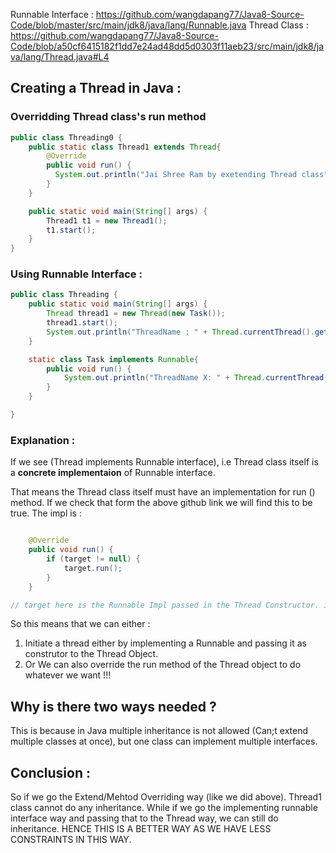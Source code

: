 Runnable Interface : https://github.com/wangdapang77/Java8-Source-Code/blob/master/src/main/jdk8/java/lang/Runnable.java
Thread Class : https://github.com/wangdapang77/Java8-Source-Code/blob/a50cf6415182f1dd7e24ad48dd5d0303f11aeb23/src/main/jdk8/java/lang/Thread.java#L4


## Creating a Thread in Java : 

### Overridding Thread class's run method

```java
public class Threading0 {
    public static class Thread1 extends Thread{
        @Override
        public void run() {
          System.out.println("Jai Shree Ram by exetending Thread class");
        }
    }

    public static void main(String[] args) {
        Thread1 t1 = new Thread1();
        t1.start();
    }
}

```


### Using Runnable Interface : 
```java
public class Threading {
    public static void main(String[] args) {
        Thread thread1 = new Thread(new Task());
        thread1.start();
        System.out.println("ThreadName : " + Thread.currentThread().getName());
    }

    static class Task implements Runnable{
        public void run() {
            System.out.println("ThreadName X: " + Thread.currentThread().getName());
        }
    }

}

```

### Explanation :
If we see (Thread implements Runnable interface), i.e Thread class itself is a **concrete implementaion** of Runnable interface. 

That means the Thread class itself must have an implementation for run () method. If we check that form the above github link we will find this to be true.
The impl is :
``` java

    @Override
    public void run() {
        if (target != null) {
            target.run();
        }
    }

// target here is the Runnable Impl passed in the Thread Constructor. if Nothing is passed, the run method will simply skip the condition and reach end.
```
So this means that we can either :
1. Initiate a thread either by implementing a Runnable and passing it as construtor to the Thread Object. 
2. Or We can also override the run method of the Thread object to do whatever we want !!! 


## Why is there two ways needed ?
This is because in Java multiple inheritance is not allowed (Can;t extend multiple classes at once), but one class can implement multiple interfaces. 

## Conclusion : 
So if we go the Extend/Mehtod Overriding way (like we did above). Thread1 class cannot do any inheritance.
While if we go the implementing runnable interface way and passing that to the Thread way, we can still do inheritance. HENCE THIS IS A BETTER WAY AS WE HAVE LESS CONSTRAINTS IN THIS WAY. 
























